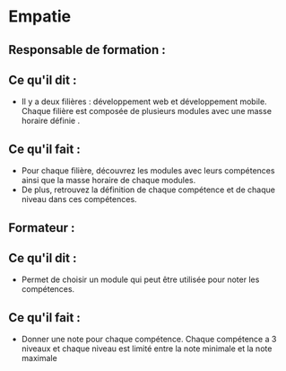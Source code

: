 # Empatie 

## Responsable de formation : 

## Ce qu'il dit : 

- Il y a deux filières : développement web et développement mobile. Chaque filière est composée de plusieurs modules avec une masse horaire définie .


## Ce qu'il fait : 

- Pour chaque filière, découvrez les modules avec leurs compétences ainsi que la masse horaire de chaque modules.
- De plus, retrouvez la définition de chaque compétence et de chaque niveau dans ces compétences.



## Formateur : 

## Ce qu'il dit : 

- Permet de choisir un module qui peut être utilisée pour noter les compétences.

## Ce qu'il fait :
- Donner une note pour chaque compétence. Chaque compétence a 3 niveaux et chaque niveau est limité entre la note minimale et la note maximale
